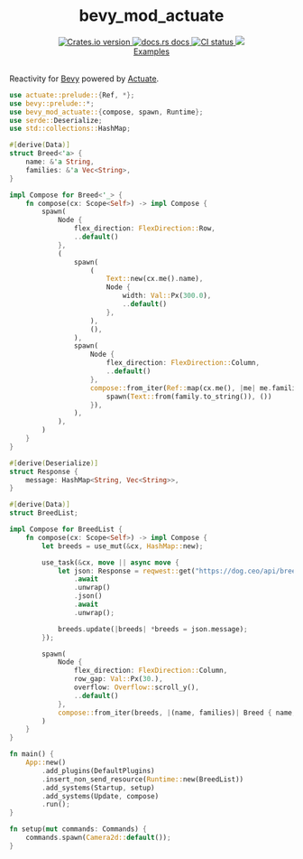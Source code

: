 <div align="center">
  <h1>bevy_mod_actuate</h1>
  <a href="https://crates.io/crates/bevy_mod_actuate">
    <img src="https://img.shields.io/crates/v/bevy_mod_actuate?style=flat-square"
    alt="Crates.io version" />
  </a>
  <a href="https://docs.rs/bevy_mod_actuate">
    <img src="https://img.shields.io/badge/docs-latest-blue.svg?style=flat-square"
      alt="docs.rs docs" />
  </a>
   <a href="https://github.com/actuate-rs/bevy_mod_actuate/actions">
    <img src="https://github.com/actuate-rs/bevy_mod_actuate/actions/workflows/ci.yml/badge.svg"
      alt="CI status" />
  </a>
  <a href="https://discord.gg/AbyAdew3">
    <img src="https://img.shields.io/discord/1306713440873877576.svg?label=&logo=discord&logoColor=ffffff&color=7389D8&labelColor=6A7EC2" />
</div>

<div align="center">
 <a href="https://github.com/actuate-rs/bevy_mod_actuate/tree/main/examples">Examples</a>
</div>

<br />

Reactivity for [Bevy](https://github.com/bevyengine/bevy) powered by [Actuate](https://github.com/actuate-rs/actuate).

```rs
use actuate::prelude::{Ref, *};
use bevy::prelude::*;
use bevy_mod_actuate::{compose, spawn, Runtime};
use serde::Deserialize;
use std::collections::HashMap;

#[derive(Data)]
struct Breed<'a> {
    name: &'a String,
    families: &'a Vec<String>,
}

impl Compose for Breed<'_> {
    fn compose(cx: Scope<Self>) -> impl Compose {
        spawn(
            Node {
                flex_direction: FlexDirection::Row,
                ..default()
            },
            (
                spawn(
                    (
                        Text::new(cx.me().name),
                        Node {
                            width: Val::Px(300.0),
                            ..default()
                        },
                    ),
                    (),
                ),
                spawn(
                    Node {
                        flex_direction: FlexDirection::Column,
                        ..default()
                    },
                    compose::from_iter(Ref::map(cx.me(), |me| me.families), |family| {
                        spawn(Text::from(family.to_string()), ())
                    }),
                ),
            ),
        )
    }
}

#[derive(Deserialize)]
struct Response {
    message: HashMap<String, Vec<String>>,
}

#[derive(Data)]
struct BreedList;

impl Compose for BreedList {
    fn compose(cx: Scope<Self>) -> impl Compose {
        let breeds = use_mut(&cx, HashMap::new);

        use_task(&cx, move || async move {
            let json: Response = reqwest::get("https://dog.ceo/api/breeds/list/all")
                .await
                .unwrap()
                .json()
                .await
                .unwrap();

            breeds.update(|breeds| *breeds = json.message);
        });

        spawn(
            Node {
                flex_direction: FlexDirection::Column,
                row_gap: Val::Px(30.),
                overflow: Overflow::scroll_y(),
                ..default()
            },
            compose::from_iter(breeds, |(name, families)| Breed { name, families }),
        )
    }
}

fn main() {
    App::new()
        .add_plugins(DefaultPlugins)
        .insert_non_send_resource(Runtime::new(BreedList))
        .add_systems(Startup, setup)
        .add_systems(Update, compose)
        .run();
}

fn setup(mut commands: Commands) {
    commands.spawn(Camera2d::default());
}
```
